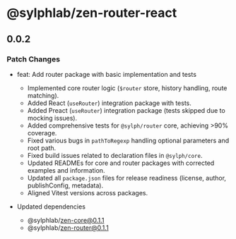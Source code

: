# @sylphlab/zen-router-react

## 0.0.2

### Patch Changes

- feat: Add router package with basic implementation and tests

  - Implemented core router logic (`$router` store, history handling, route matching).
  - Added React (`useRouter`) integration package with tests.
  - Added Preact (`useRouter`) integration package (tests skipped due to mocking issues).
  - Added comprehensive tests for `@sylph/router` core, achieving >90% coverage.
  - Fixed various bugs in `pathToRegexp` handling optional parameters and root path.
  - Fixed build issues related to declaration files in `@sylph/core`.
  - Updated READMEs for core and router packages with corrected examples and information.
  - Updated all `package.json` files for release readiness (license, author, publishConfig, metadata).
  - Aligned Vitest versions across packages.

- Updated dependencies
  - @sylphlab/zen-core@0.1.1
  - @sylphlab/zen-router@0.1.1
